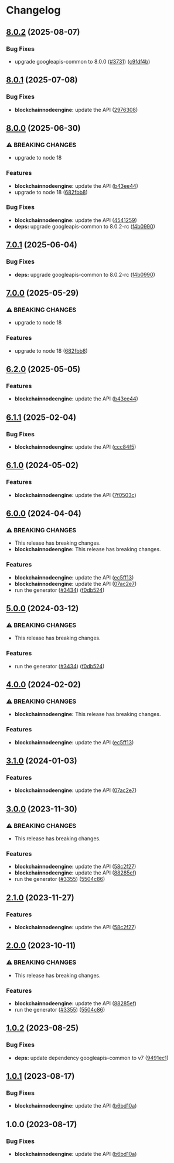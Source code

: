# Changelog

## [8.0.2](https://github.com/googleapis/google-api-nodejs-client/compare/blockchainnodeengine-v8.0.1...blockchainnodeengine-v8.0.2) (2025-08-07)


### Bug Fixes

* upgrade googleapis-common to 8.0.0  ([#3731](https://github.com/googleapis/google-api-nodejs-client/issues/3731)) ([c9fdf4b](https://github.com/googleapis/google-api-nodejs-client/commit/c9fdf4b34d6c9bcf608eee35dd281d4680be9797))

## [8.0.1](https://github.com/googleapis/google-api-nodejs-client/compare/blockchainnodeengine-v8.0.0...blockchainnodeengine-v8.0.1) (2025-07-08)


### Bug Fixes

* **blockchainnodeengine:** update the API ([2976308](https://github.com/googleapis/google-api-nodejs-client/commit/29763086c72a984a41c4df3a6104cc6fe5840fa1))

## [8.0.0](https://github.com/googleapis/google-api-nodejs-client/compare/blockchainnodeengine-v7.0.1...blockchainnodeengine-v8.0.0) (2025-06-30)


### ⚠ BREAKING CHANGES

* upgrade to node 18

### Features

* **blockchainnodeengine:** update the API ([b43ee44](https://github.com/googleapis/google-api-nodejs-client/commit/b43ee44a98e000d0cad19145b7fe2b12bb3ee9fc))
* upgrade to node 18 ([682fbb8](https://github.com/googleapis/google-api-nodejs-client/commit/682fbb869189ae92b3e9a194d37d0548af0c1f92))


### Bug Fixes

* **blockchainnodeengine:** update the API ([4541259](https://github.com/googleapis/google-api-nodejs-client/commit/45412593da860b3abb3f14fb884494756b13d7fe))
* **deps:** upgrade googleapis-common to 8.0.2-rc ([f4b0990](https://github.com/googleapis/google-api-nodejs-client/commit/f4b099071040cfbcfe4a2e7d487d45ee93b369e0))

## [7.0.1](https://github.com/googleapis/google-api-nodejs-client/compare/blockchainnodeengine-v7.0.0...blockchainnodeengine-v7.0.1) (2025-06-04)


### Bug Fixes

* **deps:** upgrade googleapis-common to 8.0.2-rc ([f4b0990](https://github.com/googleapis/google-api-nodejs-client/commit/f4b099071040cfbcfe4a2e7d487d45ee93b369e0))

## [7.0.0](https://github.com/googleapis/google-api-nodejs-client/compare/blockchainnodeengine-v6.2.0...blockchainnodeengine-v7.0.0) (2025-05-29)


### ⚠ BREAKING CHANGES

* upgrade to node 18

### Features

* upgrade to node 18 ([682fbb8](https://github.com/googleapis/google-api-nodejs-client/commit/682fbb869189ae92b3e9a194d37d0548af0c1f92))

## [6.2.0](https://github.com/googleapis/google-api-nodejs-client/compare/blockchainnodeengine-v6.1.1...blockchainnodeengine-v6.2.0) (2025-05-05)


### Features

* **blockchainnodeengine:** update the API ([b43ee44](https://github.com/googleapis/google-api-nodejs-client/commit/b43ee44a98e000d0cad19145b7fe2b12bb3ee9fc))

## [6.1.1](https://github.com/googleapis/google-api-nodejs-client/compare/blockchainnodeengine-v6.1.0...blockchainnodeengine-v6.1.1) (2025-02-04)


### Bug Fixes

* **blockchainnodeengine:** update the API ([ccc84f5](https://github.com/googleapis/google-api-nodejs-client/commit/ccc84f5110fac3450671136fffa4fd31b03483a4))

## [6.1.0](https://github.com/googleapis/google-api-nodejs-client/compare/blockchainnodeengine-v6.0.0...blockchainnodeengine-v6.1.0) (2024-05-02)


### Features

* **blockchainnodeengine:** update the API ([7f0503c](https://github.com/googleapis/google-api-nodejs-client/commit/7f0503cc2cf3b7d7f90f0518a1deb592a4f313a4))

## [6.0.0](https://github.com/googleapis/google-api-nodejs-client/compare/blockchainnodeengine-v5.0.0...blockchainnodeengine-v6.0.0) (2024-04-04)


### ⚠ BREAKING CHANGES

* This release has breaking changes.
* **blockchainnodeengine:** This release has breaking changes.

### Features

* **blockchainnodeengine:** update the API ([ec5ff13](https://github.com/googleapis/google-api-nodejs-client/commit/ec5ff1392d7d55d95d50e99ba105cd7ffea997e0))
* **blockchainnodeengine:** update the API ([07ac2e7](https://github.com/googleapis/google-api-nodejs-client/commit/07ac2e721d6d2ce87bccc4971423ba0af294d0b1))
* run the generator ([#3434](https://github.com/googleapis/google-api-nodejs-client/issues/3434)) ([f0db524](https://github.com/googleapis/google-api-nodejs-client/commit/f0db524bb26f05cea3dec4c0ed66b496399e3857))

## [5.0.0](https://github.com/googleapis/google-api-nodejs-client/compare/blockchainnodeengine-v4.0.0...blockchainnodeengine-v5.0.0) (2024-03-12)


### ⚠ BREAKING CHANGES

* This release has breaking changes.

### Features

* run the generator ([#3434](https://github.com/googleapis/google-api-nodejs-client/issues/3434)) ([f0db524](https://github.com/googleapis/google-api-nodejs-client/commit/f0db524bb26f05cea3dec4c0ed66b496399e3857))

## [4.0.0](https://github.com/googleapis/google-api-nodejs-client/compare/blockchainnodeengine-v3.1.0...blockchainnodeengine-v4.0.0) (2024-02-02)


### ⚠ BREAKING CHANGES

* **blockchainnodeengine:** This release has breaking changes.

### Features

* **blockchainnodeengine:** update the API ([ec5ff13](https://github.com/googleapis/google-api-nodejs-client/commit/ec5ff1392d7d55d95d50e99ba105cd7ffea997e0))

## [3.1.0](https://github.com/googleapis/google-api-nodejs-client/compare/blockchainnodeengine-v3.0.0...blockchainnodeengine-v3.1.0) (2024-01-03)


### Features

* **blockchainnodeengine:** update the API ([07ac2e7](https://github.com/googleapis/google-api-nodejs-client/commit/07ac2e721d6d2ce87bccc4971423ba0af294d0b1))

## [3.0.0](https://github.com/googleapis/google-api-nodejs-client/compare/blockchainnodeengine-v2.1.0...blockchainnodeengine-v3.0.0) (2023-11-30)


### ⚠ BREAKING CHANGES

* This release has breaking changes.

### Features

* **blockchainnodeengine:** update the API ([58c2f27](https://github.com/googleapis/google-api-nodejs-client/commit/58c2f2716e57da451119e6938ea29194856067db))
* **blockchainnodeengine:** update the API ([88285ef](https://github.com/googleapis/google-api-nodejs-client/commit/88285ef5963bc053948c49235ed3a3ee1a2175e0))
* run the generator ([#3355](https://github.com/googleapis/google-api-nodejs-client/issues/3355)) ([5504c86](https://github.com/googleapis/google-api-nodejs-client/commit/5504c86fd61740886047320e2ed70f02a164acd7))

## [2.1.0](https://github.com/googleapis/google-api-nodejs-client/compare/blockchainnodeengine-v2.0.0...blockchainnodeengine-v2.1.0) (2023-11-27)


### Features

* **blockchainnodeengine:** update the API ([58c2f27](https://github.com/googleapis/google-api-nodejs-client/commit/58c2f2716e57da451119e6938ea29194856067db))

## [2.0.0](https://github.com/googleapis/google-api-nodejs-client/compare/blockchainnodeengine-v1.0.2...blockchainnodeengine-v2.0.0) (2023-10-11)


### ⚠ BREAKING CHANGES

* This release has breaking changes.

### Features

* **blockchainnodeengine:** update the API ([88285ef](https://github.com/googleapis/google-api-nodejs-client/commit/88285ef5963bc053948c49235ed3a3ee1a2175e0))
* run the generator ([#3355](https://github.com/googleapis/google-api-nodejs-client/issues/3355)) ([5504c86](https://github.com/googleapis/google-api-nodejs-client/commit/5504c86fd61740886047320e2ed70f02a164acd7))

## [1.0.2](https://github.com/googleapis/google-api-nodejs-client/compare/blockchainnodeengine-v1.0.1...blockchainnodeengine-v1.0.2) (2023-08-25)


### Bug Fixes

* **deps:** update dependency googleapis-common to v7 ([9491ec1](https://github.com/googleapis/google-api-nodejs-client/commit/9491ec1cdc3c413e7d73edcfcd59cf5c28a7c855))

## [1.0.1](https://github.com/googleapis/google-api-nodejs-client/compare/blockchainnodeengine-v1.0.0...blockchainnodeengine-v1.0.1) (2023-08-17)


### Bug Fixes

* **blockchainnodeengine:** update the API ([b6bd10a](https://github.com/googleapis/google-api-nodejs-client/commit/b6bd10a35c143c9417ba7d38b8de7be3fc1f6e8e))

## 1.0.0 (2023-08-17)


### Bug Fixes

* **blockchainnodeengine:** update the API ([b6bd10a](https://github.com/googleapis/google-api-nodejs-client/commit/b6bd10a35c143c9417ba7d38b8de7be3fc1f6e8e))
